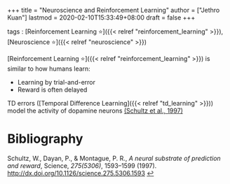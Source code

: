 +++
title = "Neuroscience and Reinforcement Learning"
author = ["Jethro Kuan"]
lastmod = 2020-02-10T15:33:49+08:00
draft = false
+++

tags
: [Reinforcement Learning ⭐]({{< relref "reinforcement_learning" >}}), [Neuroscience ⭐]({{< relref "neuroscience" >}})

[Reinforcement Learning ⭐]({{< relref "reinforcement_learning" >}}) is similar to how humans learn:

-   Learning by trial-and-error
-   Reward is often delayed

TD errors ([Temporal Difference Learning]({{< relref "td_learning" >}})) model the activity of
dopamine neurons <a id="1df216ba2adc9f4271136342d9e684a9" href="#schultz97_neural_subst_predic_rewar">(Schultz et al., 1997)</a>

# Bibliography
<a id="schultz97_neural_subst_predic_rewar" target="_blank">Schultz, W., Dayan, P., & Montague, P. R., *A neural substrate of prediction and reward*, Science, *275(5306)*, 1593–1599 (1997).  http://dx.doi.org/10.1126/science.275.5306.1593</a> [↩](#1df216ba2adc9f4271136342d9e684a9)
